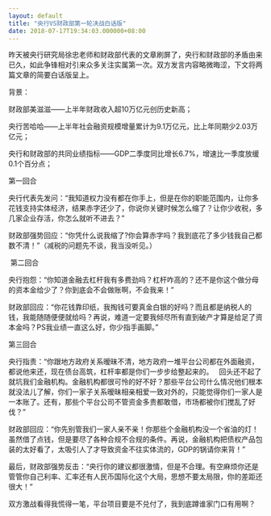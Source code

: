 ```yaml
---
layout: default
title: "央行VS财政部第一轮决战白话版"
date: 2018-07-17T19:34:03.000000+08:00
---
```


昨天被央行研究局徐忠老师和财政部代表的文章刷屏了，央行和财政部的矛盾由来已久，如此争锋相对引来众多关注实属第一次。双方发言内容略微晦涩，下文将两篇文章的简要白话版呈上。 


背景：


财政部美滋滋——上半年财政收入超10万亿元创历史新高；


央行苦哈哈——上半年社会融资规模增量累计为9.1万亿元，比上年同期少2.03万亿元；


央行和财政部的共同业绩指标——GDP二季度同比增长6.7%，增速比一季度放缓0.1个百分点；


第一回合


央行代表先发问：“我知道权力没有都在你手上，但是在你的职能范围内，让你多花钱支持实体经济，结果赤字还少了，你说你关键时候怎么缩了？让你少收税，多几家企业存活，你怎么就听不进去？”


财政部强势回应：“你凭什么说我缩了?你会算赤字吗？我到底花了多少钱我自己都数不清！”（减税的问题先不谈，我当没听见。）


 第二回合


央行抱怨：“你知道金融去杠杆我有多费劲吗？杠杆咋高的？还不是你这个做分母的资本金给少了？你到底会不会做账啊，不会我来！”


财政部回应：“你花钱靠印纸，我掏钱可要真金白银的好吗？而且都是纳税人的钱，我能随随便便就给吗？再说，难道一定要我倾尽所有直到破产才算是给足了资本金吗？PS我业绩一直这么好，你少指手画脚。”


第三回合


央行指责：“你跟地方政府关系暧昧不清，地方政府一堆平台公司都在外面融资，都说他来还，现在债台高筑，杠杆率都是你们一步步给整起来的。   回头还不起了就坑我们金融机构。金融机构都很可怜的好不好？那些平台公司什么情况他们根本就没法儿了解，你们一家子关系暧昧相亲相爱一致对外的，只能觉得你们一家人是一本账了。还有，那些个平台公司不管资金多贵都敢借，市场都被你们搅乱了好伐？”


财政部回应：“你先别管我们一家人亲不亲！你那些个金融机构没一个省油的灯！虽然借了点钱，但是要尽了各种合规不合规的条件。再说，金融机构把债权产品包装的太好看了，太吸引人了才导致资金不往实体流的，GDP的锅请你来背！”


最后，财政部强势反击：“央行你的建议都很激情，但是不合理。有空麻烦你还是管管你自己利率、汇率还有人民币国际化这个大局，思想不要太局限，你的差距还很大！”


双方激战看得我慌得一笔，平台项目要是不兑付了，我到底蹲谁家门口有用啊？


